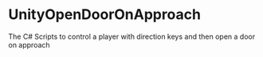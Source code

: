 # UnityOpenDoorOnApproach
The C# Scripts to control a player with direction keys and then open a door on approach
